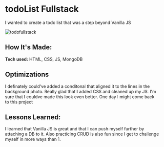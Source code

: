 # todoList Fullstack
I wanted to create a todo list that was a step beyond Vanilla JS 
 
![todofullstack](https://user-images.githubusercontent.com/101907963/173208128-b64d4566-08cb-427b-b957-0e13b8cc9bf7.png)



## How It's Made:

**Tech used:** HTML, CSS, JS, MongoDB

## Optimizations
I definately could've added a conditonal that aligned it to the lines in the background photo. Really glad that I added CSS and cleaned up my JS. I'm sure that I couldve made this look even better. One day I might come back to this project



## Lessons Learned:

I learned that Vanilla JS is great and that I can push myself further by attaching a DB to it. Also practicing CRUD is also fun since I get to challenge myself in more ways than 1.


